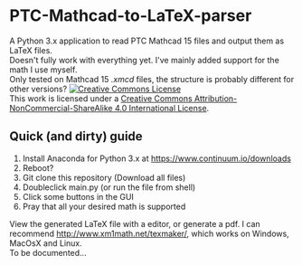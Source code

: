 # PTC-Mathcad-to-LaTeX-parser
A Python 3.x application to read PTC Mathcad 15 files and output them as LaTeX files.  
Doesn't fully work with everything yet. I've mainly added support for the math I use myself.  
Only tested on Mathcad 15 *.xmcd* files, the structure is probably different for other versions?
[![Creative Commons License](https://i.creativecommons.org/l/by-nc-sa/4.0/88x31.png)](http://creativecommons.org/licenses/by-nc-sa/4.0/)  
This work is licensed under a [Creative Commons Attribution-NonCommercial-ShareAlike 4.0 International License](http://creativecommons.org/licenses/by-nc-sa/4.0/).

## Quick (and dirty) guide
1. Install Anaconda for Python 3.x at https://www.continuum.io/downloads
2. Reboot?
3. Git clone this repository (Download all files)
4. Doubleclick main.py (or run the file from shell)
5. Click some buttons in the GUI
6. Pray that all your desired math is supported

View the generated LaTeX file with a editor, or generate a pdf.
I can recommend http://www.xm1math.net/texmaker/, which works on Windows, MacOsX and Linux.  
To be documented...
